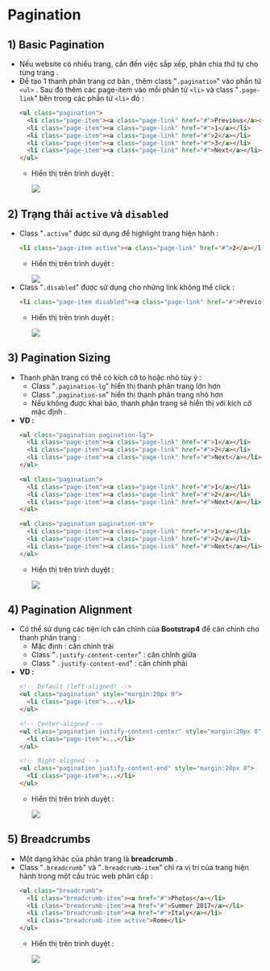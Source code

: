 # Pagination
## **1) Basic Pagination**
- Nếu website có nhiều trang, cần đến việc sắp xếp, phân chia thứ tự cho từng trang .
- Để tạo 1 thanh phân trang cơ bản , thêm class "`.pagination`" vào phần tử `<ul>` . Sau đó thêm các page-item vào mỗi phần tử `<li>` và class "`.page-link`" bên trong các phần tử `<li>` đó :
    ```html
    <ul class="pagination">
      <li class="page-item"><a class="page-link" href="#">Previous</a></li>
      <li class="page-item"><a class="page-link" href="#">1</a></li>
      <li class="page-item"><a class="page-link" href="#">2</a></li>
      <li class="page-item"><a class="page-link" href="#">3</a></li>
      <li class="page-item"><a class="page-link" href="#">Next</a></li>
    </ul>
    ```
    - Hiển thị trên trình duyệt :

        <img src=https://i.imgur.com/hYVFVoN.png>
## **2) Trạng thái `active` và `disabled`**
- Class "`.active`" được sử dụng để highlight trang hiện hành :
    ```html
    <li class="page-item active"><a class="page-link" href="#">2</a></li>
    ```
    - Hiển thị trên trình duyệt :  

        <img src=https://i.imgur.com/lnIBkmA.png>
- Class "`.disabled`" được sử dụng cho những link không thể click :
    ```html
    <li class="page-item disabled"><a class="page-link" href="#">Previous</a></li>
    ```
    - Hiển thị trên trình duyệt :

        <img src=https://i.imgur.com/4gg4odI.png>
## **3) Pagination Sizing**
- Thanh phân trang có thể có kích cỡ to hoặc nhỏ tùy ý :
    - Class "`.pagination-lg`" hiển thị thanh phân trang lớn hơn
    - Class "`.pagination-sm`" hiển thị thanh phân trang nhỏ hơn
    - Nếu không được khai báo, thanh phân trang sẽ hiển thị với kích cỡ mặc định .
- **VD :**
    ```html
    <ul class="pagination pagination-lg">
      <li class="page-item"><a class="page-link" href="#">1</a></li>
      <li class="page-item"><a class="page-link" href="#">2</a></li>
      <li class="page-item"><a class="page-link" href="#">Next</a></li>
    </ul>

    <ul class="pagination">
      <li class="page-item"><a class="page-link" href="#">1</a></li>
      <li class="page-item"><a class="page-link" href="#">2</a></li>
      <li class="page-item"><a class="page-link" href="#">Next</a></li>
    </ul>

    <ul class="pagination pagination-sm">
      <li class="page-item"><a class="page-link" href="#">1</a></li>
      <li class="page-item"><a class="page-link" href="#">2</a></li>
      <li class="page-item"><a class="page-link" href="#">Next</a></li>
    </ul>
    ```
    - Hiển thị trên trình duyệt :

        <img src=https://i.imgur.com/qCMLktj.png>

## **4) Pagination Alignment**
- Có thể sử dụng các tiện ích căn chỉnh của **Bootstrap4** để căn chỉnh cho thanh phân trang :
    - Mặc định : căn chỉnh trái
    - Class "`.justify-content-center`" : căn chỉnh giữa
    - Class " `.justify-content-end`" : căn chỉnh phải
- **VD :**
    ```html
    <!-- Default (left-aligned) -->
    <ul class="pagination" style="margin:20px 0">
      <li class="page-item">...</li>
    </ul>

    <!-- Center-aligned -->
    <ul class="pagination justify-content-center" style="margin:20px 0">
      <li class="page-item">...</li>
    </ul>

    <!-- Right-aligned -->
    <ul class="pagination justify-content-end" style="margin:20px 0">
      <li class="page-item">...</li>
    </ul>
    ```
    - Hiển thị trên trình duyệt :

        <img src=https://i.imgur.com/c2qHSIG.png>

## **5) Breadcrumbs**
- Một dạng khác của phân trang là **breadcrumb** .
- Class "`.breadcrumb`" và "`.breadcrumb-item`" chỉ ra vị trí của trang hiện hành trong một cấu trúc web phân cấp :
    ```html
    <ul class="breadcrumb">
      <li class="breadcrumb-item"><a href="#">Photos</a></li>
      <li class="breadcrumb-item"><a href="#">Summer 2017</a></li>
      <li class="breadcrumb-item"><a href="#">Italy</a></li>
      <li class="breadcrumb-item active">Rome</li>
    </ul>
    ```
    - Hiển thị trên trình duyệt :

        <img src=https://i.imgur.com/gVLbCgL.png>
